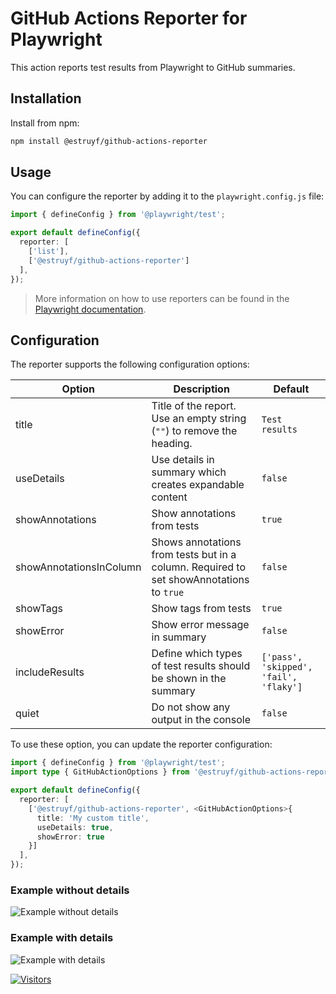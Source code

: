 # GitHub Actions Reporter for Playwright

This action reports test results from Playwright to GitHub summaries.

## Installation

Install from npm:
  
```bash
npm install @estruyf/github-actions-reporter
```

## Usage

You can configure the reporter by adding it to the `playwright.config.js` file:

```ts
import { defineConfig } from '@playwright/test';

export default defineConfig({
  reporter: [
    ['list'],
    ['@estruyf/github-actions-reporter']
  ],
});
```

> More information on how to use reporters can be found in the [Playwright documentation](https://playwright.dev/docs/test-reporters).

## Configuration

The reporter supports the following configuration options:

| Option | Description | Default |
| --- | --- | --- |
| title | Title of the report. Use an empty string (`""`) to remove the heading.  | `Test results` |
| useDetails | Use details in summary which creates expandable content | `false` |
| showAnnotations | Show annotations from tests | `true` |
| showAnnotationsInColumn | Shows annotations from tests but in a column.  Required to set showAnnotations to `true` | `false` |
| showTags | Show tags from tests | `true` |
| showError | Show error message in summary | `false` |
| includeResults | Define which types of test results should be shown in the summary | `['pass', 'skipped', 'fail', 'flaky']` |
| quiet | Do not show any output in the console | `false` |

To use these option, you can update the reporter configuration:

```ts
import { defineConfig } from '@playwright/test';
import type { GitHubActionOptions } from '@estruyf/github-actions-reporter';

export default defineConfig({
  reporter: [
    ['@estruyf/github-actions-reporter', <GitHubActionOptions>{
      title: 'My custom title',
      useDetails: true,
      showError: true
    }]
  ],
});
```

### Example without details

![Example without details](./assets/example-without-details.png)

### Example with details

![Example with details](./assets/example-with-details.png)

[![Visitors](https://api.visitorbadge.io/api/visitors?path=https%3A%2F%2Fgithub.com%2Festruyf%2Fplaywright-github-actions-reporter&countColor=%23263759)](https://visitorbadge.io/status?path=https%3A%2F%2Fgithub.com%2Festruyf%2Fplaywright-github-actions-reporter)
